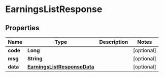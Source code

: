 

# EarningsListResponse


## Properties

| Name | Type | Description | Notes |
|------------ | ------------- | ------------- | -------------|
|**code** | **Long** |  |  [optional] |
|**msg** | **String** |  |  [optional] |
|**data** | [**EarningsListResponseData**](EarningsListResponseData.md) |  |  [optional] |



